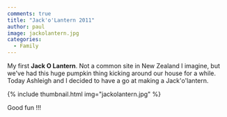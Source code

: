 ```yaml
---
comments: true
title: "Jack'o'Lantern 2011"
author: paul
image: jackolantern.jpg
categories:
  - Family
---
```

My first **Jack O Lantern**.
Not a common site in New Zealand I imagine, but we've had this huge pumpkin thing kicking around our house for a while. Today Ashleigh and I decided to have a go at making a Jack'o'lantern.

{% include thumbnail.html img="jackolantern.jpg" %}

Good fun !!!